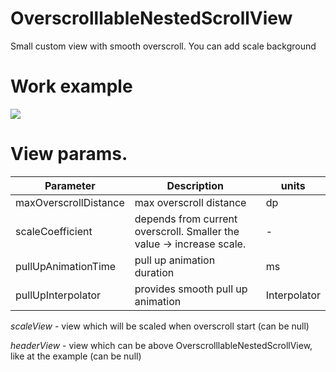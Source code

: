 # OverscrolllableNestedScrollView
Small custom view with smooth overscroll. You can add scale background


# Work example
![](https://github.com/vovaksenov99/OverscrollableScrollView/blob/master/example.gif)

# View params.

| Parameter | Description | units |
| ------------- | ------------- | ------------- |
| maxOverscrollDistance  | max overscroll distance  | dp |
| scaleCoefficient  | depends from current overscroll. Smaller the value -> increase scale.  | - |
| pullUpAnimationTime  | pull up animation duration  | ms |
| pullUpInterpolator  |  provides smooth pull up animation  | Interpolator |

*scaleView* - view which will be scaled when overscroll start (can be null)

*headerView* - view which can be above OverscrolllableNestedScrollView, like at the example (can be null)
